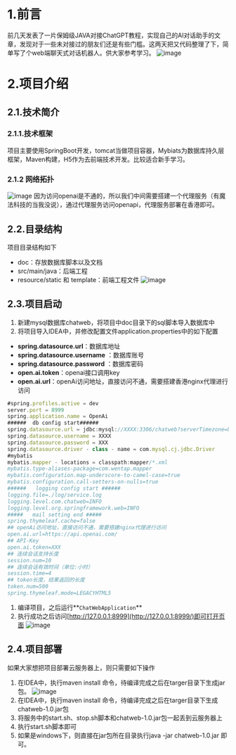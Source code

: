 # 1.前言

前几天发表了一片保姆级JAVA对接ChatGPT教程，实现自己的AI对话助手的文章，发现对于一些未对接过的朋友们还是有些门槛。这两天把又代码整理了下，简单写了个web端聊天式对话机器人。供大家参考学习。
![image](https://user-images.githubusercontent.com/34293665/229330058-e52f82a5-ce1c-4d15-ae8c-d56fd1557153.png)

# 2.项目介绍

## 2.1.技术简介

### 2.1.1.技术框架

项目主要使用SpringBoot开发，tomcat当做项目容器，Mybiats为数据库持久层框架，Maven构建，H5作为去前端技术开发。比较适合新手学习。

### 2.1.2 网络拓扑

![image](https://user-images.githubusercontent.com/34293665/229330072-beffdac2-1b3f-4d3d-b5f4-3581ac27af98.png)
因为访问openai是不通的，所以我们中间需要搭建一个代理服务（有魔法科技的当我没说），通过代理服务访问openapi，代理服务部署在香港即可。

## 2.2.目录结构

项目目录结构如下

- doc：存放数据库脚本以及文档
- src/main/java：后端工程
- resource/static 和 template：前端工程文件
![image](https://user-images.githubusercontent.com/34293665/229330110-00ad5f54-0b85-4ba2-a6b3-5da7a0237b85.png)

## 2.3.项目启动

1. 新建mysql数据库chatweb，将项目中doc目录下的sql脚本导入数据库中
2. 将项目导入IDEA中，并修改配置文件application.properties中的如下配置

- **spring.datasource.url**：数据库地址
- **spring.datasource.username** ：数据库账号
- **spring.datasource.password** ：数据库密码
- **open.ai.token**：openai接口调用key
- **open.ai.url**：openAi访问地址，直接访问不通，需要搭建香港nginx代理进行访问

```jsx
#spring.profiles.active = dev
server.port = 8999
spring.application.name = OpenAi
######  db config start######
spring.datasource.url = jdbc:mysql://XXXX:3306/chatweb?serverTimezone=UTC&useUnicode=true&characterEncoding=utf-8
spring.datasource.username = XXXX
spring.datasource.password = XXX
spring.datasource.driver - class - name = com.mysql.cj.jdbc.Driver
#mybatis
mybatis.mapper - locations = classpath:mapper/*.xml
mybatis.type-aliases-package=com.wentap.mapper
mybatis.configuration.map-underscore-to-camel-case=true
mybatis.configuration.call-setters-on-nulls=true
######   logging config start ######
logging.file=./log/service.log
logging.level.com.chatweb=INFO
logging.level.org.springframework.web=INFO
#####   mail setting end #####
spring.thymeleaf.cache=false
## openAi访问地址，直接访问不通，需要搭建nginx代理进行访问
open.ai.url=https://api.openai.com/
## API-Key
open.ai.token=XXX
## 连续会话支持长度
session.num=10
## 连续会话有效时间（单位:小时）
session.time=4
## token长度，结果返回的长度
token.num=500
spring.thymeleaf.mode=LEGACYHTML5
```
1. 编译项目，之后运行**`ChatWebApplication`**
2. 执行成功之后访问[http://127.0.0.1:8999](http://127.0.0.1:8999/)即可打开页面
![image](https://user-images.githubusercontent.com/34293665/229330117-cd383e63-5f7e-4d88-8cc9-09e87d56fb6f.png)


## 2.4.项目部署

如果大家想把项目部署云服务器上，则只需要如下操作

1. 在IDEA中，执行maven install 命令，待编译完成之后在targer目录下生成jar包。
![image](https://user-images.githubusercontent.com/34293665/229330125-487f06c0-ef12-45cb-80c8-d46aca2b61e2.png)
1. 在IDEA中，执行maven install 命令，待编译完成之后在targer目录下生成chatweb-1.0.jar包
2. 将服务中的start.sh、stop.sh脚本和chatweb-1.0.jar包一起丢到云服务器上
3. 执行start.sh脚本即可
4. 如果是windows下，则直接在jar包所在目录执行java -jar chatweb-1.0.jar 即可。
